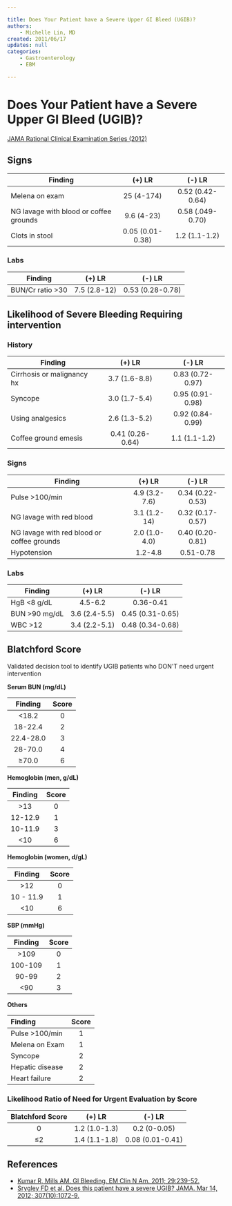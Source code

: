 ```yaml
---

title: Does Your Patient have a Severe Upper GI Bleed (UGIB)?
authors:
    - Michelle Lin, MD
created: 2011/06/17
updates: null
categories:
    - Gastroenterology
    - EBM

---
```


# Does Your Patient have a Severe Upper GI Bleed (UGIB)?

[JAMA Rational Clinical Examination Series (2012)](http://www.ncbi.nlm.nih.gov/pubmed/?term=22416103)

## Signs

| **Finding** | **(+) LR** | **(-) LR** |
|---------|:-----:|:-----:|
| Melena on exam              | 25 (4-174)  | 0.52 (0.42-0.64)  |
| NG lavage with blood or coffee grounds |  9.6 (4-23)  | 0.58 (.049-0.70)  |
| Clots in stool  | 0.05 (0.01-0.38)  | 1.2 (1.1-1.2) |

### Labs

| **Finding** | **(+) LR** | **(-) LR** |
|---------|:-----:|:-----:|
| BUN/Cr ratio &gt;30 | 7.5 (2.8-12)  | 0.53 (0.28-0.78) |

## Likelihood of Severe Bleeding Requiring intervention

### History

| **Finding** | **(+) LR** | **(-) LR** |
|---------|:-----:|:-----:|
| Cirrhosis or malignancy hx  | 3.7 (1.6-8.8) | 0.83 (0.72-0.97) |
| Syncope   | 3.0 (1.7-5.4) | 0.95 (0.91-0.98)  |
| Using analgesics  | 2.6 (1.3-5.2) | 0.92 (0.84-0.99)  |
| Coffee ground emesis  | 0.41 (0.26-0.64)  | 1.1 (1.1-1.2) |

### Signs

| **Finding** | **(+) LR** | **(-) LR** |
|---------|:-----:|:-----:|
| Pulse &gt;100/min | 4.9 (3.2-7.6) | 0.34 (0.22-0.53)  |
| NG lavage with red blood  | 3.1 (1.2-14)  | 0.32 (0.17-0.57)  |
| NG lavage with red blood or coffee grounds  | 2.0 (1.0-4.0) | 0.40 (0.20-0.81)  |
| Hypotension | 1.2-4.8 | 0.51-0.78 |

### Labs

| **Finding** | **(+) LR** | **(-) LR** |
|---------|:-----:|:-----:|
| HgB &lt;8 g/dL  | 4.5-6.2   | 0.36-0.41 |
| BUN &gt;90 mg/dL  | 3.6 (2.4-5.5) | 0.45 (0.31-0.65) |
| WBC &gt;12  | 3.4 (2.2-5.1) | 0.48 (0.34-0.68)  |


## Blatchford Score

Validated decision tool to identify UGIB patients who DON'T need urgent intervention

**Serum BUN (mg/dL)**

| **Finding**     | **Score** |
|:-------------:|:-----:|
| &lt;18.2      | 0     |
| 18-22.4   | 2     |
| 22.4-28.0 | 3     |
| 28-70.0   | 4     |
| &ge;70.0   | 6     |

**Hemoglobin (men, g/dL)**

| **Finding**     | **Score** |
|:-------------:|:-----:|
| &gt;13        | 0     |
| 12-12.9   | 1     |
| 10-11.9   | 3     |
| &lt;10        | 6     |

**Hemoglobin (women, d/gL)**

| **Finding**     | **Score** |
|:-------------:|:-----:|
| &gt;12        | 0     |
| 10 - 11.9   | 1     |
| &lt;10        | 6     |

**SBP (mmHg)**

| **Finding**     | **Score** |
|:-------------:|:-----:|
| &gt;109       | 0     |
| 100-109     | 1     |
| 90-99       | 2     |
| &lt;90        | 3     |

**Others**

| **Finding**     | **Score** |
|:-------------|:-----:|
| Pulse &gt;100/min | 1 |
| Melena on Exam  | 1 |
| Syncope         | 2 |
| Hepatic disease | 2 |
| Heart failure   | 2 |

### Likelihood Ratio of Need for Urgent Evaluation by Score

| **Blatchford Score** | **(+) LR** | **(-) LR** |
|:---------:|:-----:|:-----:|
| 0       | 1.2 (1.0-1.3) | 0.2 (0-0.05)  |
| &le;2  | 1.4 (1.1-1.8) | 0.08 (0.01-0.41)  |

## References

-   [Kumar R, Mills AM. GI Bleeding. EM Clin N Am. 2011; 29:239-52.](http://www.ncbi.nlm.nih.gov/pubmed/?term=21515178)
-   [Srygley FD et al. Does this patient have a severe UGIB? JAMA. Mar 14, 2012; 307(10):1072-9.](http://www.ncbi.nlm.nih.gov/pubmed/?term=22416103)
